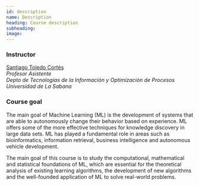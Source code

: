 ```yaml
---
id: description
name: Description
heading: Course description
subheading: 
image: 
---
```


### Instructor

[Santiago Toledo Cortés](https://fagonzalezo.github.io/)  
*Profesor Asistente*  
*Depto de Tecnologías de la Información y Optimización de Procesos*  
*Universidad de La Sabana*

### Course goal
The main goal of Machine Learning (ML) is the development of systems that are able to autonomously change their behavior based on experience. ML offers some of the more effective techniques for knowledge discovery in large data sets. ML has played a fundamental role in areas such as bioinformatics, information retrieval, business intelligence and autonomous vehicle development.

The main goal of this course is to study the computational, mathematical and statistical foundations of ML, which are essential for the theoretical analysis of existing learning algorithms, the development of new algorithms and the well-founded application of ML to solve real-world problems.
